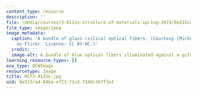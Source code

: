 ```yaml
---
content_type: resource
description: ''
file: /media/courses/3-012sx-structure-of-materials-spring-2019/0a515ca484bae72371cd7160c367f1e3_MIT3.012Sx.jpg
file_type: image/jpeg
image_metadata:
  caption: 'A bundle of glass (silica) optical fibers. (Courtesy [Michael Wyszomierski](https://www.flickr.com/photos/wysz/86759396)
    on Flickr. License: CC BY-NC.)'
  credit: ''
  image-alt: A bundle of blue optical fibers illuminated against a pitch black background.
learning_resource_types: []
ocw_type: OCWImage
resourcetype: Image
title: MIT3.012Sx.jpg
uid: 0a515ca4-84ba-e723-71cd-7160c367f1e3
---
```

